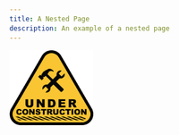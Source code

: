 ```yaml
---
title: A Nested Page
description: An example of a nested page
---
```

<img src="../assets/images/under-construction.png" alt="Under construction" width="150">
